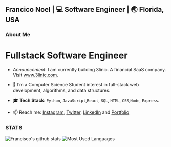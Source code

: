 <h2> Francico Noel | 💻 Software Engineer | 🌏 Florida, USA </h2>

### About Me
<h1><bold> Fullstack Software Engineer</bold></h1>

- _Announcement_: I am currently building 3linic. A financial SaaS company. Visit www.3linic.com.

- 🌱 I’m a Computer Science Student interest in full-stack web development, algorithms, and data structures.
- 🎓 **Tech Stack**: `Python`, `JavaScript`,`React`,  `SQL`, `HTML`, `CSS`,`Node`, `Express`.

- 📫 Reach me: [Instagram](https://instagram.com/byfnoel/), [Twitter](https://www.twitter.com/byfnoel/), [LinkedIn](https://www.linkedin.com/in/francisconoel/) and [Portfolio](https://francisconoel.com/)

### STATS

![Francisco's github stats](https://github-readme-stats.vercel.app/api/?username=byfnoel&show_icons=true&title_color=1F75C8&icon_color=2AA410&text_color=043667&bg_color=ffffff)
![Most Used Languages](https://github-readme-stats.vercel.app/api/top-langs/?username=byfnoel&layout=compact)
